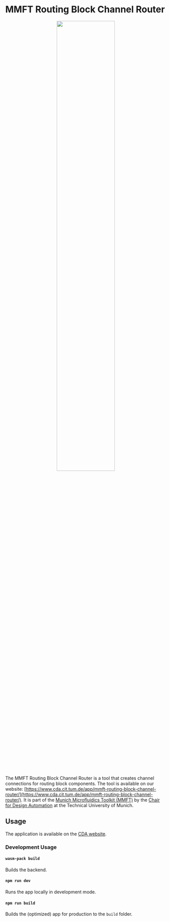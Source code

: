 # MMFT Routing Block Channel Router

<p align="center">
<img src="https://www.cda.cit.tum.de/research/microfluidics/logo-microfluidics-toolkit.png" style="margin:auto;width:60%"/>
</p>

The MMFT Routing Block Channel Router is a tool that creates channel connections for routing block components. 
The tool is available on our website: [https://www.cda.cit.tum.de/app/mmft-routing-block-channel-router/](https://www.cda.cit.tum.de/app/mmft-routing-block-channel-router/).
It is part of the [Munich Microfluidics Toolkit (MMFT)](https://www.cda.cit.tum.de/research/microfluidics/munich-microfluidics-toolkit/) by the [Chair for Design Automation](https://www.cda.cit.tum.de/) at the Technical University of Munich.

## Usage

The application is available on the [CDA website](https://www.cda.cit.tum.de/app/mmft-routing-block-channel-router/).

### Development Usage

#### `wasm-pack build`

Builds the backend.

#### `npm run dev`

Runs the app locally in development mode.

#### `npm run build`

Builds the (optimized) app for production to the `build` folder.
